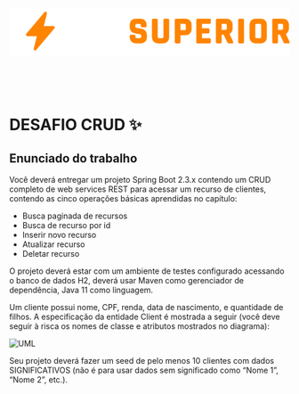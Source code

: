 <p align="center">
<img src = ".banner/devsuperior.svg" alt="devsuperior">
</p>

<br />
<br />
<br />

# DESAFIO CRUD ✨
## Enunciado do trabalho
Você deverá entregar um projeto Spring Boot 2.3.x contendo um CRUD completo de web services REST para acessar um recurso de clientes, contendo as cinco operações básicas
aprendidas no capítulo:

- Busca paginada de recursos
- Busca de recurso por id
- Inserir novo recurso
- Atualizar recurso
- Deletar recurso

O projeto deverá estar com um ambiente de testes configurado acessando o banco de dados H2, deverá usar Maven como gerenciador de dependência, Java 11 como linguagem.

Um cliente possui nome, CPF, renda, data de nascimento, e quantidade de filhos. A especificação da entidade Client é mostrada a seguir (você deve seguir à risca os nomes de
classe e atributos mostrados no diagrama):

![UML](https://i.imgur.com/yWBt7ZP.png)

Seu projeto deverá fazer um seed de pelo menos 10 clientes com dados SIGNIFICATIVOS (não é para usar dados sem significado como “Nome 1”, “Nome 2”, etc.).